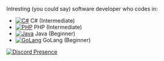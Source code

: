 Intresting (you could say) software developer who codes in:
- [![C#](https://skillicons.dev/icons?i=cs)](https://skillicons.dev) C# (Intermediate)
- [![PHP](https://skillicons.dev/icons?i=php)](https://skillicons.dev) PHP (Intermediate)
- [![Java](https://skillicons.dev/icons?i=java)](https://skillicons.dev) Java (Beginner)
- [![GoLang](https://skillicons.dev/icons?i=go)](https://skillicons.dev) GoLang (Beginner)

[![Discord Presence](https://lanyard.cnrad.dev/api/688737378600222757?idleMessage=Quran%202:44&hideTimestamp=true)](https://discord.com/users/688737378600222757)
